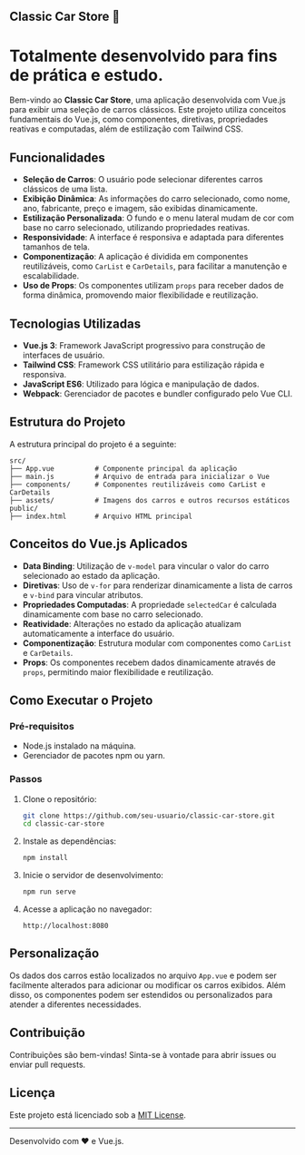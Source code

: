 ## Classic Car Store 🚗
# Totalmente desenvolvido para fins de prática e estudo.

Bem-vindo ao **Classic Car Store**, uma aplicação desenvolvida com Vue.js para exibir uma seleção de carros clássicos. Este projeto utiliza conceitos fundamentais do Vue.js, como componentes, diretivas, propriedades reativas e computadas, além de estilização com Tailwind CSS.

## Funcionalidades

- **Seleção de Carros**: O usuário pode selecionar diferentes carros clássicos de uma lista.
- **Exibição Dinâmica**: As informações do carro selecionado, como nome, ano, fabricante, preço e imagem, são exibidas dinamicamente.
- **Estilização Personalizada**: O fundo e o menu lateral mudam de cor com base no carro selecionado, utilizando propriedades reativas.
- **Responsividade**: A interface é responsiva e adaptada para diferentes tamanhos de tela.
- **Componentização**: A aplicação é dividida em componentes reutilizáveis, como `CarList` e `CarDetails`, para facilitar a manutenção e escalabilidade.
- **Uso de Props**: Os componentes utilizam `props` para receber dados de forma dinâmica, promovendo maior flexibilidade e reutilização.

## Tecnologias Utilizadas

- **Vue.js 3**: Framework JavaScript progressivo para construção de interfaces de usuário.
- **Tailwind CSS**: Framework CSS utilitário para estilização rápida e responsiva.
- **JavaScript ES6**: Utilizado para lógica e manipulação de dados.
- **Webpack**: Gerenciador de pacotes e bundler configurado pelo Vue CLI.

## Estrutura do Projeto

A estrutura principal do projeto é a seguinte:

```
src/
├── App.vue          # Componente principal da aplicação
├── main.js          # Arquivo de entrada para inicializar o Vue
├── components/      # Componentes reutilizáveis como CarList e CarDetails
├── assets/          # Imagens dos carros e outros recursos estáticos
public/
├── index.html       # Arquivo HTML principal
```

## Conceitos do Vue.js Aplicados

- **Data Binding**: Utilização de `v-model` para vincular o valor do carro selecionado ao estado da aplicação.
- **Diretivas**: Uso de `v-for` para renderizar dinamicamente a lista de carros e `v-bind` para vincular atributos.
- **Propriedades Computadas**: A propriedade `selectedCar` é calculada dinamicamente com base no carro selecionado.
- **Reatividade**: Alterações no estado da aplicação atualizam automaticamente a interface do usuário.
- **Componentização**: Estrutura modular com componentes como `CarList` e `CarDetails`.
- **Props**: Os componentes recebem dados dinamicamente através de `props`, permitindo maior flexibilidade e reutilização.

## Como Executar o Projeto

### Pré-requisitos

- Node.js instalado na máquina.
- Gerenciador de pacotes npm ou yarn.

### Passos

1. Clone o repositório:
   ```bash
   git clone https://github.com/seu-usuario/classic-car-store.git
   cd classic-car-store
   ```

2. Instale as dependências:
   ```bash
   npm install
   ```

3. Inicie o servidor de desenvolvimento:
   ```bash
   npm run serve
   ```

4. Acesse a aplicação no navegador:
   ```
   http://localhost:8080
   ```

## Personalização

Os dados dos carros estão localizados no arquivo `App.vue` e podem ser facilmente alterados para adicionar ou modificar os carros exibidos. Além disso, os componentes podem ser estendidos ou personalizados para atender a diferentes necessidades.

## Contribuição

Contribuições são bem-vindas! Sinta-se à vontade para abrir issues ou enviar pull requests.

## Licença

Este projeto está licenciado sob a [MIT License](LICENSE).

---

Desenvolvido com ❤️ e Vue.js.

